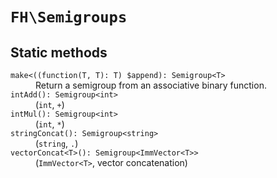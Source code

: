 # `FH\Semigroups`

## Static methods

<dl>
<dt><code>make&lt;((function(T, T): T) $append): Semigroup&lt;T></code></dt>
<dd>Return a semigroup from an associative binary function.</dd>

<dt><code>intAdd(): Semigroup&lt;int></code></dt>
<dd>(<code>int</code>, <code>+</code>)</dd>

<dt><code>intMul(): Semigroup&lt;int></code></dt>
<dd>(<code>int</code>, <code>*</code>)</dd>

<dt><code>stringConcat(): Semigroup&lt;string></code></dt>
<dd>(<code>string</code>, <code>.</code>)</dd>

<dt><code>vectorConcat&lt;T>(): Semigroup&lt;ImmVector&lt;T>></code></dt>
<dd>(<code>ImmVector&lt;T></code>, vector concatenation)</dd>
</dl>
